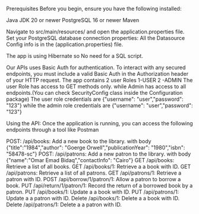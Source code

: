 Prerequisites
Before you begin, ensure you have the following installed:

Java JDK 20 or newer
PostgreSQL 16 or newer
Maven

Navigate to src/main/resources/ and open the application.properties file. Set your PostgreSQL database connection properties:
All the Datasource Config info is in the (application.properties) file.

The app is using Hibernate so No need for a SQL script.

Our APIs uses Basic Auth for authentication.
To interact with any secured endpoints, you must include a valid Basic Auth in the Authorization header of your HTTP request.
The app contains 2 user Roles 1-USER  2 -ADMIN
The user Role has access to GET methods only. 
while Admin has access to all endpoints.(You can check SecurityConfig class inside the Configuration package)
The user role credentials are {"username": "user","password": "123"} 
while the admin role credentials are {"username": "user","password": "123"}


Using the API:
Once the application is running, you can access the following endpoints through a tool like Postman

POST: /api/books: Add a new book to the library. with body {"title":"1984","author": "Goerge Orwell","publicationYear": "1980","isbn": "58478-sc"}
POST: /api/patrons: Add a new patron to the library. with body {"name":"Omar Emad Bidaq","contactInfo": "Cairo"}
GET /api/books: Retrieve a list of all books.
GET /api/books/1: Retrieve a a book with ID.
GET /api/patrons: Retrieve a list of all patrons.
GET /api/patrons/1: Retrieve a patron with ID.
POST /api/borrow/1/patron/1: Allow a patron to borrow a book.
PUT /api/return/1/patron/1: Record the return of a borrowed book by a patron.
PUT /api/books/1: Update a a book with ID.
PUT /api/patrons/1: Update a a patron with ID.
Delete /api/books/1: Delete a a book with ID.
Delete /api/patrons/1: Delete a a patron with ID.
